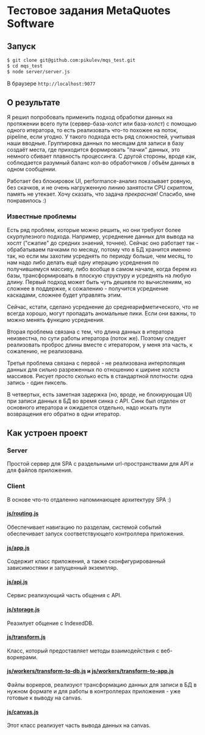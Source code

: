 # Тестовое задания MetaQuotes Software

## Запуск

```bash
$ git clone git@github.com:pikulev/mqs_test.git
$ cd mqs_test
$ node server/server.js
```

В браузере `http://localhost:9077`

## О результате

Я решил попробовать применить подход обработки данных на протяжении всего пути (сервер-база-холст или база-холст) с помощью одного итератора, то есть реализовать что-то похожее на поток, pipeline, если угодно. У такого подхода есть ряд сложностей, учитывая наши вводные. Группировка данных по месяцам для записи в базу создаёт места, где приходится формировать "пачки" данных, это немного сбивает плавность процессинга. С другой стороны, вроде как, соблюдается разумный баланс кол-во обработчиков / объём данных в одном сообщении.

Работает без блокировок UI, performance-анализ показывает ровную, без скачков, и не очень нагруженную линию занятости CPU скриптом, память не утекает. Хочу сказать, что задача _прекрасная!_ Спасибо, мне понравилось :)

### Известные проблемы

Есть ряд проблем, которые можно решить, но они требуют более скурпулезного подхода. Например, усреднение данных для вывода на хослт ("сжатие" до средних знаений, точнее). Сейчас оно работает так - обрабатываем пачками по месяцу, потому что в БД хранится именно так, но если мы захотим усреднять по периоду больше, чем месяц, то нам надо либо делать ещё одну итерацию усреднения по получившемуся массиву, либо вообще в самом начале, когда берем из базы, трансформировать в плоскую структуру и усреднять на любую длину. Первый подход может быть чуть дешевле по вычислениям, но сложнее в поддержке, к сожалению - получится усреднение каскадами, сложнее будет управлять этим.

Сейчас, кстати, сделано усреднение до среднеарифметического, что не всегда хорошо, могут пропадать аномальные пики. Если они важны, то можно менять функцию усреднения.

Вторая проблема связана с тем, что длина данных в итератора неизвестна, по сути работы итератора (поток же). Поэтому следует реализовать проброс длины вместе с итератором, у меня эта часть, к сожалению, не реализована.

Третья проблема связана с первой - не реализована интерполяция данных для сильно разреженных по отношению к ширине холста массивов. Рисует просто сколько есть в стандартной плотности: одна запись - один пиксель.

В четвертых, есть заметная задержка (но, вроде, не блокирующая UI) при записи данных в БД во время синка с API. Синк был отделен от основного итератора и ожидается отдельно, надо искать пути возвращения его обратно в одни итератор.

## Как устроен проект

### Server

Простой сервер для SPA с раздельными url-пространствами для API и для файлов приложения.

### Client

В основе что-то отдаленно напоминающее архитектуру SPA :)

#### [js/routing.js](client/js/routing.js)

Обеспечивает навигацию по разделам, системой событий обеспечивает запуск соответствующего контроллера приложения.

#### [js/app.js](client/js/app.js)

Содержит класс приложения, а также сконфигурированный зависимостями и запущенный экземпляр.

#### [js/api.js](client/js/api.js)

Сервис реализующий часть общения с API.

#### [js/storage.js](client/js/storage.js)

Реазилует общение с IndexedDB.

#### [js/transform.js](client/js/transform.js)

Класс, который предоставляет методы взаимодействия с веб-воркерами.

#### [js/workers/transform-to-db.js](client/js/workers/transform-to-db.js) и [js/workers/transform-to-app.js](client/js/workers/transform-to-app.js)

Файлы воркеров, реализуют трансформацию данных для записи в БД в нужном формате и для работы в контроллерах приложения - уже готовые к выводу на canvas.

#### [js/canvas.js](client/js/routing.js)

Этот класс реализует часть вывода данных на canvas.
